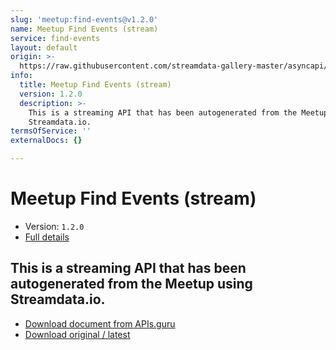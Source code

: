```yaml
---
slug: 'meetup:find-events@v1.2.0'
name: Meetup Find Events (stream)
service: find-events
layout: default
origin: >-
  https://raw.githubusercontent.com/streamdata-gallery-master/asyncapi/master/_listings/meetup/meetup-find-events-stream-async.md
info:
  title: Meetup Find Events (stream)
  version: 1.2.0
  description: >-
    This is a streaming API that has been autogenerated from the Meetup using
    Streamdata.io.
termsOfService: ''
externalDocs: {}

---
```

# Meetup Find Events (stream)

* Version: `1.2.0`
* [Full details](../html/meetup:find-events@v1.2.0.html)




## This is a streaming API that has been autogenerated from the Meetup using Streamdata.io.



* [Download document from APIs.guru](https://raw.githubusercontent.com/APIs-guru/asyncapi-directory/master/docs/APIs/meetup%3Afind-events%40v1.2.0.yaml)
* [Download original / latest](https://raw.githubusercontent.com/streamdata-gallery-master/asyncapi/master/_listings/meetup/meetup-find-events-stream-async.md)

<script type="application/ld+json">
{
  "@context": "http://schema.org/",
  "@type": "WebAPI",
  "description": "This is a streaming API that has been autogenerated from the Meetup using Streamdata.io.",
  "documentation": "",

  "name": "Meetup Find Events (stream)"
}
</script>
